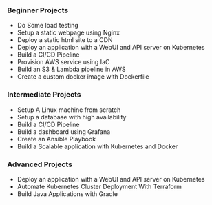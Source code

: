 ### **Beginner Projects**

- Do Some load testing
- Setup a static webpage using Nginx
- Deploy a static html site to a CDN
- Deploy an application with a WebUI and API server on Kubernetes
- Build a CI/CD Pipeline
- Provision AWS service using IaC
- Build an S3 & Lambda pipeline in AWS
- Create a custom docker image with Dockerfile


### **Intermediate Projects**

- Setup A Linux machine from scratch
- Setup a database with high availability
- Build a CI/CD Pipeline
- Build a dashboard using Grafana
- Create an Ansible Playbook
- Build a Scalable application with Kubernetes and Docker

### **Advanced Projects**

- Deploy an application with a WebUI and API server on Kubernetes
- Automate Kubernetes Cluster Deployment With Terraform
- Build Java Applications with Gradle
